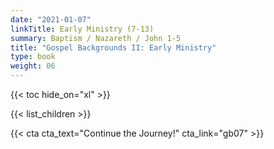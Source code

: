 ```yaml
---
date: "2021-01-07"
linkTitle: Early Ministry (7-13)
summary: Baptism / Nazareth / John 1-5 
title: "Gospel Backgrounds II: Early Ministry"
type: book
weight: 06
---
```




{{< toc hide_on="xl" >}}


{{< list_children >}}





{{< cta cta_text="Continue the Journey!" cta_link="gb07" >}}
